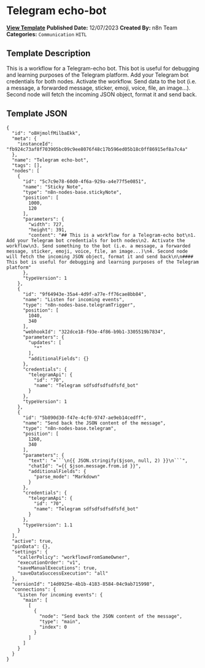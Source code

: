 # Telegram echo-bot

**[View Template](https://n8n.io/workflows/2007-/)**  **Published Date:** 12/07/2023  **Created By:** n8n Team  **Categories:** `Communication` `HITL`  

## Template Description

This is a workflow for a Telegram-echo bot.
This bot is useful for debugging and learning purposes of the Telegram platform.
Add your Telegram bot credentials for both nodes.
Activate the workflow.
Send data to the bot (i.e. a message, a forwarded message, sticker, emoji, voice, file, an image...).
Second node will fetch the incoming JSON object, format it and send back.

## Template JSON

```
{
  "id": "o8HjmolfMilbaEkk",
  "meta": {
    "instanceId": "fb924c73af8f703905bc09c9ee8076f48c17b596ed05b18c0ff86915ef8a7c4a"
  },
  "name": "Telegram echo-bot",
  "tags": [],
  "nodes": [
    {
      "id": "5c7c9e78-60d0-4f6a-929a-a4e77f5e0851",
      "name": "Sticky Note",
      "type": "n8n-nodes-base.stickyNote",
      "position": [
        1000,
        120
      ],
      "parameters": {
        "width": 727,
        "height": 391,
        "content": "## This is a workflow for a Telegram-echo bot\n1. Add your Telegram bot credentials for both nodes\n2. Activate the workflow\n3. Send something to the bot (i.e. a message, a forwarded message, sticker, emoji, voice, file, an image...)\n4. Second node will fetch the incoming JSON object, format it and send back\n\n#### This bot is useful for debugging and learning purposes of the Telegram platform"
      },
      "typeVersion": 1
    },
    {
      "id": "9f64943e-35a4-4d9f-a77e-ff76cae8bb84",
      "name": "Listen for incoming events",
      "type": "n8n-nodes-base.telegramTrigger",
      "position": [
        1040,
        340
      ],
      "webhookId": "322dce18-f93e-4f86-b9b1-3305519b7834",
      "parameters": {
        "updates": [
          "*"
        ],
        "additionalFields": {}
      },
      "credentials": {
        "telegramApi": {
          "id": "70",
          "name": "Telegram sdfsdfsdfsdfsfd_bot"
        }
      },
      "typeVersion": 1
    },
    {
      "id": "5b890d30-f47e-4cf0-9747-ae9eb14cedff",
      "name": "Send back the JSON content of the message",
      "type": "n8n-nodes-base.telegram",
      "position": [
        1260,
        340
      ],
      "parameters": {
        "text": "=```\n{{ JSON.stringify($json, null, 2) }}\n```",
        "chatId": "={{ $json.message.from.id }}",
        "additionalFields": {
          "parse_mode": "Markdown"
        }
      },
      "credentials": {
        "telegramApi": {
          "id": "70",
          "name": "Telegram sdfsdfsdfsdfsfd_bot"
        }
      },
      "typeVersion": 1.1
    }
  ],
  "active": true,
  "pinData": {},
  "settings": {
    "callerPolicy": "workflowsFromSameOwner",
    "executionOrder": "v1",
    "saveManualExecutions": true,
    "saveDataSuccessExecution": "all"
  },
  "versionId": "14d0925e-4b1b-4183-8584-04c9ab715998",
  "connections": {
    "Listen for incoming events": {
      "main": [
        [
          {
            "node": "Send back the JSON content of the message",
            "type": "main",
            "index": 0
          }
        ]
      ]
    }
  }
}
```
